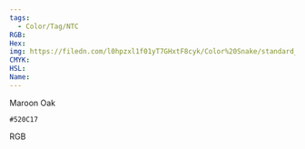 ```yaml
---
tags:
  - Color/Tag/NTC
RGB:
Hex:
img: https://filedn.com/l0hpzxl1f01yT7GHxtF8cyk/Color%20Snake/standard_csv_to_svg/520C17.svg
CMYK:
HSL:
Name:
---
```

Maroon Oak
```palette
#520C17
```
RGB
